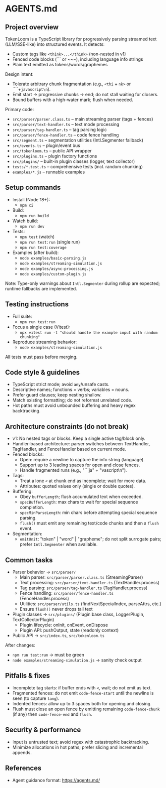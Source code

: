 # AGENTS.md

## Project overview

TokenLoom is a TypeScript library for progressively parsing streamed text (LLM/SSE-like) into structured events. It detects:

- Custom tags like `<think>...</think>` (non-nested in v1)
- Fenced code blocks (``` or ~~~), including language info strings
- Plain text emitted as tokens/words/graphemes

Design intent:

- Tolerate arbitrary chunk fragmentation (e.g., `<thi` + `nk>` or ````+`javascript\n`).
- Emit start → progressive chunks → end; do not stall waiting for closers.
- Bound buffers with a high-water mark; flush when needed.

Primary code:

- `src/parser/parser.class.ts` – main streaming parser (tags + fences)
- `src/parser/text-handler.ts` – text mode processing
- `src/parser/tag-handler.ts` – tag parsing logic
- `src/parser/fence-handler.ts` – code fence handling
- `src/segment.ts` – segmentation utilities (Intl.Segmenter fallback)
- `src/events.ts` – plugin/event bus
- `src/tokenloom.ts` – public API wrapper
- `src/plugins.ts` – plugin factory functions
- `src/plugins/` – built-in plugin classes (logger, text collector)
- `tests/*.test.ts` – comprehensive tests (incl. random chunking)
- `examples/*.js` – runnable examples

## Setup commands

- Install (Node 18+):
  - `npm ci`
- Build:
  - `npm run build`
- Watch build:
  - `npm run dev`
- Tests:
  - `npm test` (watch)
  - `npm run test:run` (single run)
  - `npm run test:coverage`
- Examples (after build):
  - `node examples/basic-parsing.js`
  - `node examples/streaming-simulation.js`
  - `node examples/async-processing.js`
  - `node examples/custom-plugin.js`

Note: Type-only warnings about `Intl.Segmenter` during rollup are expected; runtime fallbacks are implemented.

## Testing instructions

- Full suite:
  - `npm run test:run`
- Focus a single case (Vitest):
  - `npx vitest run -t "should handle the example input with random chunking"`
- Reproduce streaming behavior:
  - `node examples/streaming-simulation.js`

All tests must pass before merging.

## Code style & guidelines

- TypeScript strict mode; avoid `any`/unsafe casts.
- Descriptive names; functions = verbs; variables = nouns.
- Prefer guard clauses; keep nesting shallow.
- Match existing formatting; do not reformat unrelated code.
- Hot paths must avoid unbounded buffering and heavy regex backtracking.

## Architecture constraints (do not break)

- v1: No nested tags or blocks. Keep a single active tag/block only.
- Handler-based architecture: parser switches between TextHandler, TagHandler, and FenceHandler based on current mode.
- Fenced blocks:
  - Open: require a newline to capture the info string (language).
  - Support up to 3 leading spaces for open and close fences.
  - Handle fragmented runs (e.g., "```ja" + "vascript\n").
- Tags:
  - Treat a lone `<` at chunk end as incomplete; wait for more data.
  - Attributes: quoted values only (single or double quotes).
- Buffering:
  - Obey `bufferLength`; flush accumulated text when exceeded.
  - `specBufferLength`: max chars to wait for special sequence completion.
  - `specMinParseLength`: min chars before attempting special sequence parsing.
  - `flush()` must emit any remaining text/code chunks and then a `flush` event.
- Segmentation:
  - `emitUnit`: "token" | "word" | "grapheme"; do not split surrogate pairs; prefer `Intl.Segmenter` when available.

## Common tasks

- Parser behavior → `src/parser/`
  - Main parser: `src/parser/parser.class.ts` (StreamingParser)
  - Text processing: `src/parser/text-handler.ts` (TextHandler.process)
  - Tag parsing: `src/parser/tag-handler.ts` (TagHandler.process)
  - Fence handling: `src/parser/fence-handler.ts` (FenceHandler.process)
  - Utilities: `src/parser/utils.ts` (findNextSpecialIndex, parseAttrs, etc.)
  - Ensure `flush()` never drops tail text
- Plugin classes → `src/plugins/` (Plugin base class, LoggerPlugin, TextCollectorPlugin)
  - Plugin lifecycle: onInit, onEvent, onDispose
  - Plugin API: pushOutput, state (readonly context)
- Public API → `src/index.ts`, `src/tokenloom.ts`

After changes:

- `npm run test:run` → must be green
- `node examples/streaming-simulation.js` → sanity check output

## Pitfalls & fixes

- Incomplete tag starts: if buffer ends with `<`, wait; do not emit as text.
- Fragmented fences: do not emit `code-fence-start` until the newline is seen (to capture `lang`).
- Indented fences: allow up to 3 spaces both for opening and closing.
- Flush must close an open fence by emitting remaining `code-fence-chunk` (if any) then `code-fence-end` and `flush`.

## Security & performance

- Input is untrusted text; avoid regex with catastrophic backtracking.
- Minimize allocations in hot paths; prefer slicing and incremental appends.

## References

- Agent guidance format: https://agents.md/
